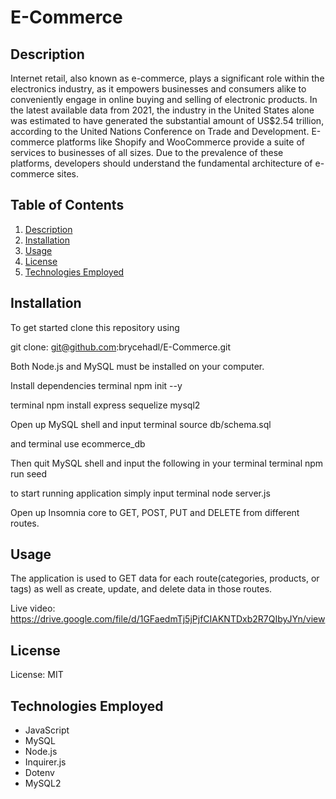 # E-Commerce

## Description

Internet retail, also known as e-commerce, plays a significant role within the electronics industry, as it empowers businesses and consumers alike to conveniently engage in online buying and selling of electronic products. In the latest available data from 2021, the industry in the United States alone was estimated to have generated the substantial amount of US$2.54 trillion, according to the United Nations Conference on Trade and Development. E-commerce platforms like Shopify and WooCommerce provide a suite of services to businesses of all sizes. Due to the prevalence of these platforms, developers should understand the fundamental architecture of e-commerce sites.

## Table of Contents
1. [Description](#description)
2. [Installation](#installation)
3. [Usage](#usage)
4. [License](#license)
5. [Technologies Employed](#technologies-employed)


## Installation

To get started clone this repository using 

git clone: git@github.com:brycehadl/E-Commerce.git

Both Node.js and MySQL must be installed on your computer.

Install dependencies 
terminal
npm init --y

terminal
npm install express sequelize mysql2

Open up MySQL shell and input 
terminal
source db/schema.sql

and 
terminal
use ecommerce_db

Then quit MySQL shell and input the following in your terminal
terminal
npm run seed

to start running application simply input 
terminal
node server.js

Open up Insomnia core to GET, POST, PUT and DELETE from different routes.

## Usage

The application is used to GET data for each route(categories, products, or tags) as well as create, update, and delete data in those routes.

Live video:
https://drive.google.com/file/d/1GFaedmTj5jPjfCIAKNTDxb2R7QIbyJYn/view

## License

License: MIT

## Technologies Employed
* JavaScript
* MySQL
* Node.js
* Inquirer.js
* Dotenv
* MySQL2

